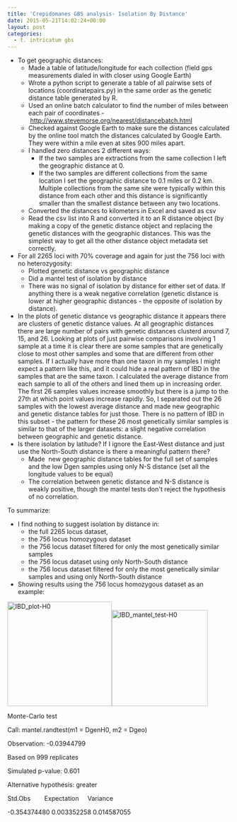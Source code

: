 ```yaml
---
title: 'Crepidomanes GBS analysis- Isolation By Distance'
date: 2015-05-21T14:02:24+00:00
layout: post
categories:
  - t. intricatum gbs
---
```

  * To get geographic distances:
      * Made a table of latitude/longitude for each collection (field gps measurements dialed in with closer using Google Earth)
      * Wrote a python script to generate a table of all pairwise sets of locations (coordinatepairs.py) in the same order as the genetic distance table generated by R.
      * Used an online batch calculator to find the number of miles between each pair of coordinates - <a href="http://www.stevemorse.org/nearest/distancebatch.html" target="_blank">http://www.stevemorse.org/nearest/distancebatch.html</a>
      * Checked against Google Earth to make sure the distances calculated by the online tool match the distances calculated by Google Earth. They were within a mile even at sites 900 miles apart.
      * I handled zero distances 2 different ways:
          * If the two samples are extractions from the same collection I left the geographic distance at 0.
          * If the two samples are different collections from the same location I set the geographic distance to 0.1 miles or 0.2 km. Multiple collections from the same site were typically within this distance from each other and this distance is significantly smaller than the smallest distance between any two locations.
      * Converted the distances to kilometers in Excel and saved as csv
      * Read the csv list into R and converted it to an R distance object (by making a copy of the genetic distance object and replacing the genetic distances with the geographic distances. This was the simplest way to get all the other distance object metadata set correctly.
  * For all 2265 loci with 70% coverage and again for just the 756 loci with no heterozygosity:
      * Plotted genetic distance vs geographic distance
      * Did a mantel test of isolation by distance
      * There was no signal of isolation by distance for either set of data. If anything there is a weak negative correlation (genetic distance is lower at higher geographic distances - the opposite of isolation by distance).
  * In the plots of genetic distance vs geographic distance it appears there are clusters of genetic distance values. At all geographic distances there are large number of pairs with genetic distances clusterd around 7, 15, and 26. Looking at plots of just pairwise comparisons involving 1 sample at a time it is clear there are some samples that are genetically close to most other samples and some that are different from other samples. If I actually have more than one taxon in my samples I might expect a pattern like this, and it could hide a real pattern of IBD in the samples that are the same taxon. I calculated the average distance from each sample to all of the others and lined them up in increasing order. The first 26 samples values increase smoothly but there is a jump to the 27th at which point values increase rapidly. So, I separated out the 26 samples with the lowest average distance and made new geographic and genetic distance tables for just those. There is no pattern of IBD in this subset - the pattern for these 26 most genetically similar samples is similar to that of the larger datasets: a slight negative correlation between geographic and genetic distance.
  * Is there isolation by latitude? If I ignore the East-West distance and just use the North-South distance is there a meaningful pattern there?
      * Made  new geographic distance tables for the full set of samples and the low Dgen samples using only N-S distance (set all the longitude values to be equal)
      * The correlation between genetic distance and N-S distance is weakly positive, though the mantel tests don't reject the hypothesis of no correlation.

To summarize:

  * I find nothing to suggest isolation by distance in:
      * the full 2265 locus dataset,
      * the 756 locus homozygous dataset
      * the 756 locus dataset filtered for only the most genetically similar samples
      * the 756 locus dataset using only North-South distance
      * the 756 locus dataset filtered for only the most genetically similar samples and using only North-South distance
  * Showing results using the 756 locus homozygous dataset as an example:

[<img class="  wp-image-3111 alignnone" src="{{site.image_path}}wp-content/uploads/2015/05/IBD_plot-H0.jpeg" alt="IBD_plot-H0" width="236" height="236" /><img class="  wp-image-3112 alignnone" src="{{site.image_path}}wp-content/uploads/2015/05/IBD_mantel_test-H0.jpeg" alt="IBD_mantel_test-H0" width="217" height="217" />]({{site.image_path}}wp-content/uploads/2015/05/IBD_plot-H0.jpeg)

Monte-Carlo test

Call: mantel.randtest(m1 = DgenH0, m2 = Dgeo)

Observation: -0.03944799

Based on 999 replicates

Simulated p-value: 0.601

Alternative hypothesis: greater

Std.Obs        Expectation     Variance

-0.354374480 0.003352258 0.014587055
